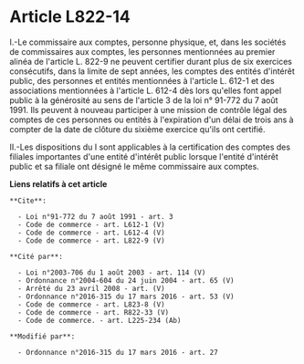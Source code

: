 # Article L822-14

I.-Le commissaire aux comptes, personne physique, et, dans les sociétés de commissaires aux comptes, les personnes
mentionnées au premier alinéa de l'article L. 822-9 ne peuvent certifier durant plus de six exercices consécutifs, dans la
limite de sept années, les comptes des entités d'intérêt public, des personnes et entités mentionnées à l'article L. 612-1 et
des associations mentionnées à l'article L. 612-4 dès lors qu'elles font appel public à la générosité au sens de l'article 3
de la loi n° 91-772 du 7 août 1991. Ils peuvent à nouveau participer à une mission de contrôle légal des comptes de ces
personnes ou entités à l'expiration d'un délai de trois ans à compter de la date de clôture du sixième exercice qu'ils ont
certifié. 

II.-Les dispositions du I sont applicables à la certification des comptes des filiales importantes d'une entité d'intérêt
public lorsque l'entité d'intérêt public et sa filiale ont désigné le même commissaire aux comptes.

**Liens relatifs à cet article**

	**Cite**:

	  - Loi n°91-772 du 7 août 1991 - art. 3
	  - Code de commerce - art. L612-1 (V)
	  - Code de commerce - art. L612-4 (V)
	  - Code de commerce - art. L822-9 (V)

	**Cité par**:

	  - Loi n°2003-706 du 1 août 2003 - art. 114 (V)
	  - Ordonnance n°2004-604 du 24 juin 2004 - art. 65 (V)
	  - Arrêté du 23 avril 2008 - art. (V)
	  - Ordonnance n°2016-315 du 17 mars 2016 - art. 53 (V)
	  - Code de commerce - art. L823-8 (V)
	  - Code de commerce - art. R822-33 (V)
	  - Code de commerce. - art. L225-234 (Ab)

	**Modifié par**:

	  - Ordonnance n°2016-315 du 17 mars 2016 - art. 27
